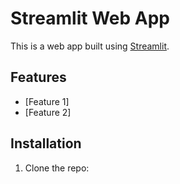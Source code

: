 # Streamlit Web App

This is a web app built using [Streamlit](https://streamlit.io/). 

## Features
- [Feature 1]
- [Feature 2]

## Installation
1. Clone the repo:
